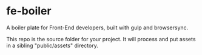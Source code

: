 # fe-boiler

A boiler plate for Front-End developers, built with gulp and browsersync.

This repo is the source folder for your project. It will process and put assets in a sibling "public/assets" directory.